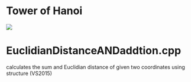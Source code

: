 # Tower of Hanoi

![](http://d2r5da613aq50s.cloudfront.net/wp-content/uploads/421139.image0.jpg)

# EuclidianDistanceANDaddtion.cpp
calculates the sum and Euclidian distance of given two coordinates using structure (VS2015)
